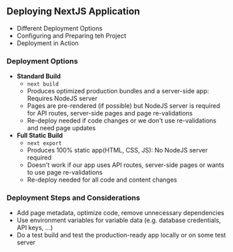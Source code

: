 ## Deploying NextJS Application

- Different Deployment Options
- Configuring and Preparing teh Project
- Deployment in Action

### Deployment Options

- **Standard Build**
  - `next build`
  - Produces optimized production bundles and a server-side app: Requires NodeJS server
  - Pages are pre-rendered (if possible) but NodeJS server is required for API routes, server-side pages and page re-validations
  - Re-deploy needed if code changes or we don't use re-validations and need page updates
- **Full Static Build**
  - `next export`
  - Produces 100% static app(HTML, CSS, JS): No NodeJS server required
  - Doesn't work if our app uses API routes, server-side pages or wants to use page re-validations
  - Re-deploy needed for all code and content changes

### Deployment Steps and Considerations

- Add page metadata, optimize code, remove unnecessary dependencies
- Use environment variables for variable data (e.g. database credentials, API keys, ...)
- Do a test build and test the production-ready app locally or on some test server
